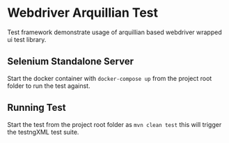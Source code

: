 # Webdriver Arquillian Test
Test framework demonstrate usage of arquillian based webdriver wrapped ui
 test library.
 
## Selenium Standalone Server
Start the docker container with ```docker-compose up``` from the project root
 folder to run the test against.

## Running Test
Start the test from the project root folder as ```mvn clean test``` this will
 trigger the testngXML test suite.
 

